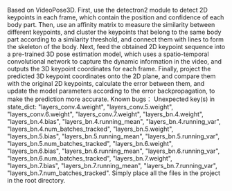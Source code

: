 Based on VideoPose3D.
First, use the detectron2 module to detect 2D keypoints in each frame, which contain the position and confidence of each body part.
Then, use an affinity matrix to measure the similarity between different keypoints, and cluster the keypoints that belong to the same body part according to a similarity threshold, and connect them with lines to form the skeleton of the body.
Next, feed the obtained 2D keypoint sequence into a pre-trained 3D pose estimation model, which uses a spatio-temporal convolutional network to capture the dynamic information in the video, and outputs the 3D keypoint coordinates for each frame.
Finally, project the predicted 3D keypoint coordinates onto the 2D plane, and compare them with the original 2D keypoints, calculate the error between them, and update the model parameters according to the error backpropagation, to make the prediction more accurate.
Known bugs：	Unexpected key(s) in state_dict: "layers_conv.4.weight", "layers_conv.5.weight", "layers_conv.6.weight", "layers_conv.7.weight", "layers_bn.4.weight", "layers_bn.4.bias", "layers_bn.4.running_mean", "layers_bn.4.running_var", "layers_bn.4.num_batches_tracked", "layers_bn.5.weight", "layers_bn.5.bias", "layers_bn.5.running_mean", "layers_bn.5.running_var", "layers_bn.5.num_batches_tracked", "layers_bn.6.weight", "layers_bn.6.bias", "layers_bn.6.running_mean", "layers_bn.6.running_var", "layers_bn.6.num_batches_tracked", "layers_bn.7.weight", "layers_bn.7.bias", "layers_bn.7.running_mean", "layers_bn.7.running_var", "layers_bn.7.num_batches_tracked". 
Simply place all the files in the project in the root directory.
